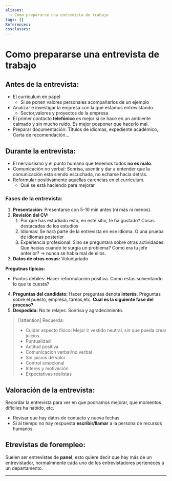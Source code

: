 ```yaml
---
aliases:
  - Como prepararse una entrevista de trabajo
tags: []
References: 
cssclasses:
---
```

# Como prepararse una entrevista de trabajo

## Antes de la entrevista:
+ El curriculum en papel
	+ Si se ponen valores personales acompañarlos de un ejemplo
+ Analizar e investigar la empresa con la que estamos entrevistando.
	+ Sector,valores y proyectos de la empresa
+ El primer contacto **telefónico** es mejor si se hace en un ambiente calmado y sin mucho ruido. Es mejor posponer que hacerlo mal.
+ Preparar documentación: Títulos de idiomas, expediente académico, Carta de recomendación…

## Durante la entrevista:
+ El nerviosismo y el punto humano que tenemos todos **no es malo**. 
+ Comunicación no verbal: Sonrisa, asentir y dar a entender que la comunicación esta siendo escuchada, no echarse hacia detrás.
+ Reformular positivamente aquellas carencias en el curriculum. 
	+ Qué se está haciendo para mejorar
### Fases de la entrevista:
1. **Presentación**: Presentarse con 5-10 min antes (ni más ni menos). 
2. **Revisión del CV:** 
	1. Por que has estudiado esto, en este sitio, te ha gustado? Cosas destacadas de los estudios
	2. Idiomas: Se hará parte de la entrevista en ese idioma. O una prueba de idiomas posterior
	3. Experiencia profesional: Sino se preguntara sobre otras actividades. Que hacías cuando te surgía un problema? Como era tu jefe anterior? → nunca se habla mal de ellos. 
3. **Datos de otras cosas:** Voluntariado

**Pregutnas típicas:** 
+ Puntos débiles: Hacer reformulación positiva. Como estas solventando lo que te cuesta?

4. **Preguntas del candidato:** Hacer preguntas denota **interés**. Preguntas sobre el puesto, empresa, tareas,etc. **Cual es la siguiente fase del proceso?**
5. **Despedida:** No te relajes. Sonrisa y agradecimiento.

> [!attention] Recuerda:
> + Cuidar aspecto físico: Mejor ir vestido neutral, sin que pueda crear juicios.
> + Puntualidad 
> + Actitud positiva 
> + Comunicacion verbal/no verbal
> + Sin juicios de valor 
> + Control emocional 
> + Interes y motivación 
> + Expectativas realistas


## Valoración de la entrevista:
Recordar la entrevista para ver en que podríamos mejorar, que momentos difíciles ha habido, etc.
+ Revisar que hay datos de contacto y nueva fechas
+ Si al tiempo no hay respuesta **escribir/llamar** a la persona de recursos humanos. 

## Etrevistas de forempleo: 
Suelen ser entrevistas de **panel**, esto quiere decir que hay más de un entrevistador, normalmnente cada uno de los entrevistadores perteneces a un departamento.
***